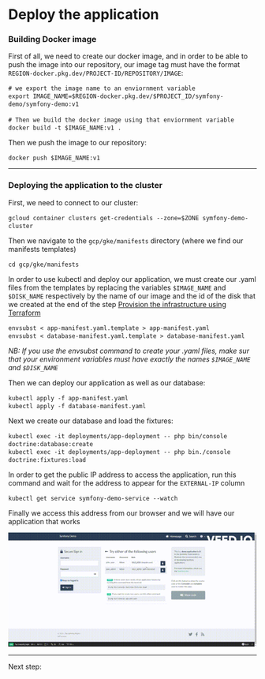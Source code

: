 # Deploy the application

### Building Docker image

First of all, we need to create our docker image, and in order to be able to push the image into our repository, our image tag must have the format `REGION-docker.pkg.dev/PROJECT-ID/REPOSITORY/IMAGE`:

```shell,exclude
# we export the image name to an enviornment variable
export IMAGE_NAME=$REGION-docker.pkg.dev/$PROJECT_ID/symfony-demo/symfony-demo:v1

# Then we build the docker image using that enviornment variable
docker build -t $IMAGE_NAME:v1 .
```

Then we push the image to our repository:

```shell
docker push $IMAGE_NAME:v1
```
---

### Deploying the application to the cluster

First, we need to connect to our cluster:

```shell
gcloud container clusters get-credentials --zone=$ZONE symfony-demo-cluster
```
Then we navigate to the `gcp/gke/manifests` directory (where we find our manifests templates)

```shell
cd gcp/gke/manifests
```

In order to use kubectl and deploy our application, we must create our .yaml files from the templates by replacing the variables `$IMAGE_NAME` and `$DISK_NAME` respectively by the name of our image and the id of the disk that we created at the end of the step [Provision the infrastructure using Terraform](docs/terrafrom-provisioning.md)

```shell
envsubst < app-manifest.yaml.template > app-manifest.yaml
envsubst < database-manifest.yaml.template > database-manifest.yaml
```
*NB: If you use the envsubst command to create your .yaml files, make sur that your environment variables must have exactly the names `$IMAGE_NAME` and `$DISK_NAME`*


Then we can deploy our application as well as our database:

```shell
kubectl apply -f app-manifest.yaml
kubectl apply -f database-manifest.yaml
```

Next we create our database and load the fixtures:

```shell
kubectl exec -it deployments/app-deployment -- php bin/console doctrine:database:create
kubectl exec -it deployments/app-deployment -- php bin./console doctrine:fixtures:load
```

In order to get the public IP address to access the application, run this command and wait for the address to appear for the `EXTERNAL-IP` column

```shell
kubectl get service symfony-demo-service --watch
```

Finally we access this address from our browser and we will have our application that works

<p align="center">
  <img src="screenshots/application_gif.gif" />
</p>

---
Next step: 